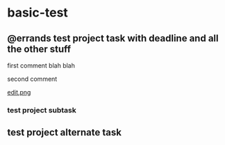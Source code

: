 # basic-test

## @errands test project task with deadline and all the other stuff 

first comment blah blah 

second comment 

[edit.png](https://d1x0mwiac2rqwt.cloudfront.net/2de68bc20a9e2dbf6f7c4faffbe115ec/as/edit.png) 

### test project subtask 

## test project alternate task 



